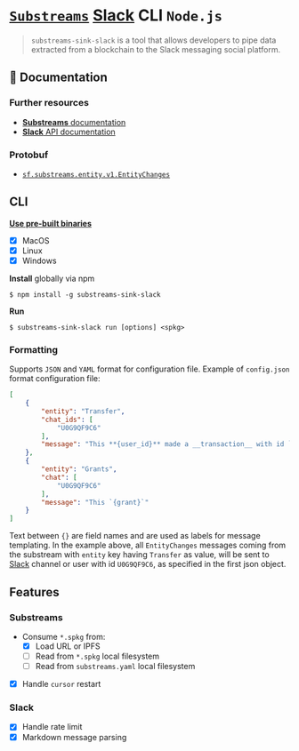 # [`Substreams`](https://substreams.streamingfast.io/) [Slack](https://slack.com/) CLI `Node.js`

<!-- [<img alt="github" src="" height="20">](https://github.com/pinax-network/substreams-sink-slack) -->
<!-- [<img alt="npm" src="" height="20">](https://www.npmjs.com/package/substreams-sink-slack) -->
<!-- [<img alt="GitHub Workflow Status" src="" height="20">](https://github.com/pinax-network/substreams-sink-slack/actions?query=branch%3Amain) -->

> `substreams-sink-slack` is a tool that allows developers to pipe data extracted from a blockchain to the Slack messaging social platform.

## 📖 Documentation

<!-- ### https://www.npmjs.com/package/substreams-sink-slack -->

### Further resources

- [**Substreams** documentation](https://substreams.streamingfast.io)
- [**Slack** API documentation](https://api.slack.com/automation)

### Protobuf

- [`sf.substreams.entity.v1.EntityChanges`](https://github.com/streamingfast/substreams-entity-change/blob/develop/proto/entity/v1/entity.proto)

## CLI
[**Use pre-built binaries**](https://github.com/pinax-network/substreams-sink-slack/releases)
- [x] MacOS
- [x] Linux
- [x] Windows

**Install** globally via npm
```
$ npm install -g substreams-sink-slack
```

**Run**
```
$ substreams-sink-slack run [options] <spkg>
```

### Formatting
Supports `JSON` and `YAML` format for configuration file. Example of `config.json` format configuration file:

```json
[
    {
        "entity": "Transfer",
        "chat_ids": [
            "U0G9QF9C6"
        ],
        "message": "This **{user_id}** made a __transaction__ with id `{trx_id}`"
    },
    {
        "entity": "Grants",
        "chat": [
            "U0G9QF9C6"
        ],
        "message": "This `{grant}`"
    }
]
```

Text between `{}` are field names and are used as labels for message templating. In the example above, all `EntityChanges` messages coming from the substream with `entity` key having `Transfer` as value, will be sent to [Slack](https://slack.com/) channel or user with id `U0G9QF9C6`, as specified in the first json object.

## Features

### Substreams

- Consume `*.spkg` from:
  - [x] Load URL or IPFS
  - [ ] Read from `*.spkg` local filesystem
  - [ ] Read from `substreams.yaml` local filesystem
- [x] Handle `cursor` restart

### Slack
- [x] Handle rate limit
- [x] Markdown message parsing
